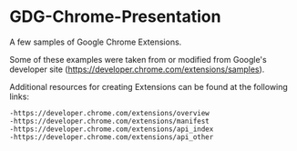 GDG-Chrome-Presentation
=======================

A few samples of Google Chrome Extensions. 

Some of these examples were taken from or modified from Google's developer site (https://developer.chrome.com/extensions/samples). 

Additional resources for creating Extensions can be found at the following links:

	-https://developer.chrome.com/extensions/overview
	-https://developer.chrome.com/extensions/manifest
	-https://developer.chrome.com/extensions/api_index
	-https://developer.chrome.com/extensions/api_other
	
